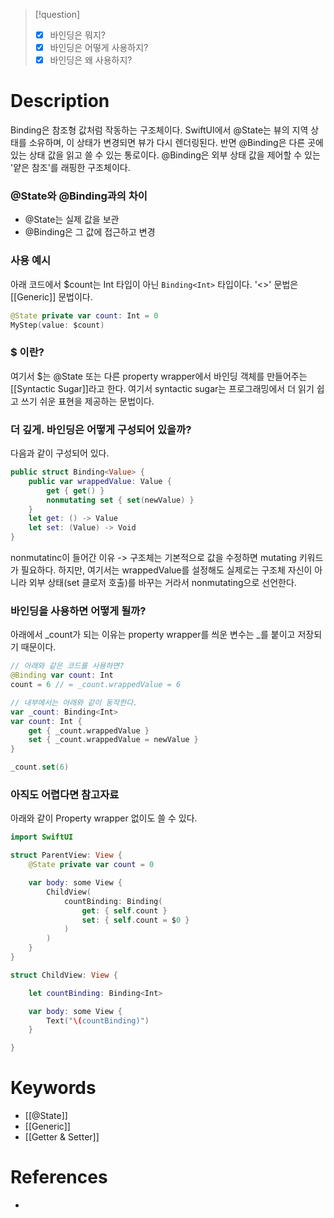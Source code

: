 
>[!question]
>- [x] 바인딩은 뭐지?
>- [x] 바인딩은 어떻게 사용하지?
>- [x] 바인딩은 왜 사용하지?
# Description
Binding은 참조형 값처럼 작동하는 구조체이다.
SwiftUI에서 @State는 뷰의 지역 상태를 소유하며, 이 상태가 변경되면 뷰가 다시 렌더링된다.
반면 @Binding은 다른 곳에 있는 상태 값을 읽고 쓸 수 있는 통로이다.
@Binding은 외부 상태 값을 제어할 수 있는 '얕은 참조'를 래핑한 구조체이다.
### @State와 @Binding과의 차이
- @State는 실제 값을 보관
- @Binding은 그 값에 접근하고 변경
### 사용 예시
아래 코드에서 $count는 Int 타입이 아닌 `Binding<Int>` 타입이다. '<>' 문법은 [[Generic]] 문법이다.
```swift
@State private var count: Int = 0
MyStep(value: $count)
```
### $ 이란?
여기서 $는 @State 또는 다른 property wrapper에서 바인딩 객체를 만들어주는 [[Syntactic Sugar]]라고 한다.
여기서 syntactic sugar는 프로그래밍에서 더 읽기 쉽고 쓰기 쉬운 표현을 제공하는 문법이다.
### 더 깊게. 바인딩은 어떻게 구성되어 있을까?
다음과 같이 구성되어 있다.
```swift
public struct Binding<Value> {
	public var wrappedValue: Value {
		get { get() }
		nonmutating set { set(newValue) }
	}
	let get: () -> Value
	let set: (Value) -> Void
}
```
nonmutatinc이 들어간 이유 -> 구조체는 기본적으로 값을 수정하면 mutating 키워드가 필요하다. 하지만, 여기서는 wrappedValue를 설정해도 실제로는 구조체 자신이 아니라 외부 상태(set 클로저 호출)를 바꾸는 거라서 nonmutating으로 선언한다.
### 바인딩을 사용하면 어떻게 될까?
아래에서 \_count가 되는 이유는 property wrapper를 씌운 변수는 \_를 붙이고 저장되기 때문이다.
```swift
// 아래와 같은 코드를 사용하면?
@Binding var count: Int
count = 6 // = _count.wrappedValue = 6

// 내부에서는 아래와 같이 동작한다.
var _count: Binding<Int>
var count: Int {
	get { _count.wrappedValue }
	set { _count.wrappedValue = newValue }
}

_count.set(6)
```
### 아직도 어렵다면 참고자료
아래와 같이 Property wrapper 없이도 쓸 수 있다.
```swift
import SwiftUI

struct ParentView: View {
	@State private var count = 0

	var body: some View {
		ChildView(
			countBinding: Binding(
				get: { self.count }
				set: { self.count = $0 }
			)
		)
	}
}

struct ChildView: View {

	let countBinding: Binding<Int>

	var body: some View {
		Text("\(countBinding)")
	}

}
```

# Keywords
- [[@State]]
- [[Generic]]
- [[Getter & Setter]]
# References
- 
